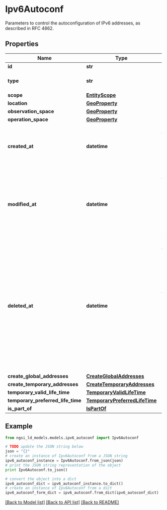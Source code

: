 # Ipv6Autoconf

Parameters to control the autoconfiguration of IPv6 addresses, as described in RFC 4862. 

## Properties
Name | Type | Description | Notes
------------ | ------------- | ------------- | -------------
**id** | **str** | Entity id.  | [optional] 
**type** | **str** | NGSI-LD Entity identifier. It has to be Ipv6Autoconf. | [optional] [default to 'Ipv6Autoconf']
**scope** | [**EntityScope**](EntityScope.md) |  | [optional] 
**location** | [**GeoProperty**](GeoProperty.md) |  | [optional] 
**observation_space** | [**GeoProperty**](GeoProperty.md) |  | [optional] 
**operation_space** | [**GeoProperty**](GeoProperty.md) |  | [optional] 
**created_at** | **datetime** | Is defined as the temporal Property at which the Entity, Property or Relationship was entered into an NGSI-LD system.  | [optional] [readonly] 
**modified_at** | **datetime** | Is defined as the temporal Property at which the Entity, Property or Relationship was last modified in an NGSI-LD system, e.g. in order to correct a previously entered incorrect value.  | [optional] [readonly] 
**deleted_at** | **datetime** | Is defined as the temporal Property at which the Entity, Property or Relationship was deleted from an NGSI-LD system.  Entity deletion timestamp. See clause 4.8 It is only used in notifications reporting deletions and in the Temporal Representation of Entities (clause 4.5.6), Properties (clause 4.5.7), Relationships (clause 4.5.8) and LanguageProperties (clause 5.2.32).  | [optional] [readonly] 
**create_global_addresses** | [**CreateGlobalAddresses**](CreateGlobalAddresses.md) |  | [optional] 
**create_temporary_addresses** | [**CreateTemporaryAddresses**](CreateTemporaryAddresses.md) |  | [optional] 
**temporary_valid_life_time** | [**TemporaryValidLifeTime**](TemporaryValidLifeTime.md) |  | [optional] 
**temporary_preferred_life_time** | [**TemporaryPreferredLifeTime**](TemporaryPreferredLifeTime.md) |  | [optional] 
**is_part_of** | [**IsPartOf**](IsPartOf.md) |  | 

## Example

```python
from ngsi_ld_models.models.ipv6_autoconf import Ipv6Autoconf

# TODO update the JSON string below
json = "{}"
# create an instance of Ipv6Autoconf from a JSON string
ipv6_autoconf_instance = Ipv6Autoconf.from_json(json)
# print the JSON string representation of the object
print Ipv6Autoconf.to_json()

# convert the object into a dict
ipv6_autoconf_dict = ipv6_autoconf_instance.to_dict()
# create an instance of Ipv6Autoconf from a dict
ipv6_autoconf_form_dict = ipv6_autoconf.from_dict(ipv6_autoconf_dict)
```
[[Back to Model list]](../README.md#documentation-for-models) [[Back to API list]](../README.md#documentation-for-api-endpoints) [[Back to README]](../README.md)


